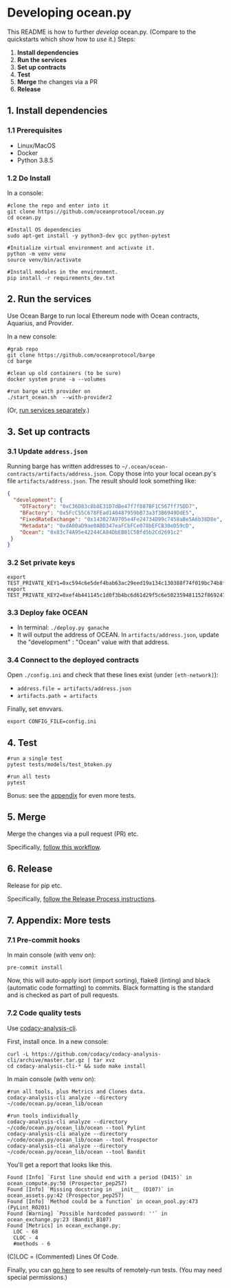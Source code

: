 # Developing ocean.py

This README is how to further *develop* ocean.py. (Compare to the quickstarts which show how to *use* it.)
Steps:
1. **Install dependencies**
1. **Run the services**
1. **Set up contracts**
1. **Test**
1. **Merge** the changes via a PR
1. **Release** 


## 1. Install dependencies

### 1.1 Prerequisites

* Linux/MacOS
* Docker
* Python 3.8.5

### 1.2 Do Install

In a console:
```console
#clone the repo and enter into it
git clone https://github.com/oceanprotocol/ocean.py
cd ocean.py

#Install OS dependencies
sudo apt-get install -y python3-dev gcc python-pytest

#Initialize virtual environment and activate it.
python -m venv venv
source venv/bin/activate

#Install modules in the environment.
pip install -r requirements_dev.txt
```


## 2. Run the services

Use Ocean Barge to run local Ethereum node with Ocean contracts, Aquarius, and Provider.

In a new console:
```console
#grab repo
git clone https://github.com/oceanprotocol/barge
cd barge

#clean up old containers (to be sure)
docker system prune -a --volumes

#run barge with provider on
./start_ocean.sh  --with-provider2 
```

(Or, [run services separately](services.md).)

## 3. Set up contracts

### 3.1 Update `address.json`

Running barge has written addresses to `~/.ocean/ocean-contracts/artifacts/address.json`. Copy those into your local ocean.py's file `artifacts/address.json`. The result should look something like:
```json
{
  "development": {
    "DTFactory": "0xC36D83c8b8E31D7dBe47f7f887BF1C567ff75DD7",
    "BFactory": "0x5FcC55C678FEad140487959bB73a3f3B6949DdE5",
    "FixedRateExchange": "0x143027A9705e4Fe24734D99c7458aBe5A6b38D8e",
    "Metadata": "0xdA00aD9ae0ABD347eaFCbFCe078bEFCB30eD59cD",
    "Ocean": "0x83c74A95e42244CA84DbEB01C5Bfd5b2Cd2691c2"
 } 
}
```

### 3.2 Set private keys

```console
export TEST_PRIVATE_KEY1=0xc594c6e5def4bab63ac29eed19a134c130388f74f019bc74b8f4389df2837a58
export TEST_PRIVATE_KEY2=0xef4b441145c1d0f3b4bc6d61d29f5c6e502359481152f869247c7a4244d45209
```

### 3.3 Deploy fake OCEAN

* In terminal: `./deploy.py ganache`
* It will output the address of OCEAN. In `artifacts/address.json`, update the "development" : "Ocean" value with that address.

### 3.4 Connect to the deployed contracts

Open `./config.ini` and check that these lines exist (under `[eth-network]`):
* `address.file = artifacts/address.json`
* `artifacts.path = artifacts`

Finally, set envvars.
```console
export CONFIG_FILE=config.ini
```


## 4. Test

```console
#run a single test
pytest tests/models/test_btoken.py

#run all tests
pytest
```

Bonus: see the [appendix](developers.md#7-appendix-more-tests) for even more tests.

## 5. Merge

Merge the changes via a pull request (PR) etc. 

Specifically, [follow this workflow](https://docs.oceanprotocol.com/concepts/contributing/#fix-or-improve-core-software).

## 6. Release

Release for pip etc.

Specifically, [follow the Release Process instructions](../RELEASE_PROCESS.md).

## 7. Appendix: More tests

### 7.1 Pre-commit hooks

In main console (with venv on):
```console
pre-commit install
```

Now, this will auto-apply isort (import sorting), flake8 (linting) and black (automatic code formatting) to commits. Black formatting is the standard and is checked as part of pull requests.

### 7.2 Code quality tests

Use [codacy-analysis-cli](https://github.com/codacy/codacy-analysis-cli).

First, install once. In a new console:
```console
curl -L https://github.com/codacy/codacy-analysis-cli/archive/master.tar.gz | tar xvz
cd codacy-analysis-cli-* && sudo make install
```

In main console (with venv on):
```console
#run all tools, plus Metrics and Clones data. 
codacy-analysis-cli analyze --directory ~/code/ocean.py/ocean_lib/ocean

#run tools individually
codacy-analysis-cli analyze --directory ~/code/ocean.py/ocean_lib/ocean --tool Pylint
codacy-analysis-cli analyze --directory ~/code/ocean.py/ocean_lib/ocean --tool Prospector
codacy-analysis-cli analyze --directory ~/code/ocean.py/ocean_lib/ocean --tool Bandit
```

You'll get a report that looks like this. 
```console
Found [Info] `First line should end with a period (D415)` in ocean_compute.py:50 (Prospector_pep257)
Found [Info] `Missing docstring in __init__ (D107)` in ocean_assets.py:42 (Prospector_pep257)
Found [Info] `Method could be a function` in ocean_pool.py:473 (PyLint_R0201)
Found [Warning] `Possible hardcoded password: ''` in ocean_exchange.py:23 (Bandit_B107)
Found [Metrics] in ocean_exchange.py:
  LOC - 68
  CLOC - 4
  #methods - 6
```

(C)LOC = (Commented) Lines Of Code.

Finally, you can [go here](https://app.codacy.com/gh/oceanprotocol/ocean.py/dashboard) to see results of remotely-run tests. (You may need special permissions.)
